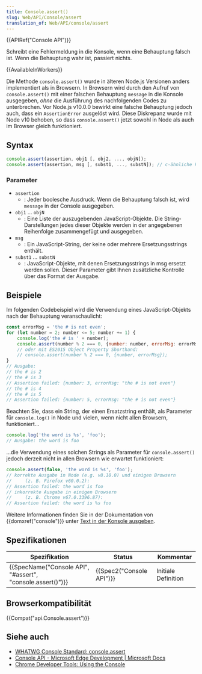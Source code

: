 ```yaml
---
title: Console.assert()
slug: Web/API/Console/assert
translation_of: Web/API/console/assert
---
```

{{APIRef("Console API")}}

Schreibt eine Fehlermeldung in die Konsole, wenn eine Behauptung falsch ist. Wenn die Behauptung wahr ist, passiert nichts.

{{AvailableInWorkers}}

Die Methode `console.assert()` wurde in älteren Node.js Versionen anders implementiert als in Browsern. In Browsern wird durch den Aufruf von `console.assert()` mit einer falschen Behauptung `message` in die Konsole ausgegeben, _ohne_ die Ausführung des nachfolgenden Codes zu unterbrechen. Vor Node.js v10.0.0 bewirkt eine falsche Behauptung jedoch auch, dass ein `AssertionError` ausgelöst wird. Diese Diskrepanz wurde mit Node v10 behoben, so dass `console.assert()` jetzt sowohl in Node als auch im Browser gleich funktioniert.

## Syntax

```js
console.assert(assertion, obj1 [, obj2, ..., objN]);
console.assert(assertion, msg [, subst1, ..., substN]); // c-ähnliche Formatierung
```

### Parameter

- `assertion`
  - : Jeder boolesche Ausdruck. Wenn die Behauptung falsch ist, wird `message` in der Console ausgegeben.
- `obj1` ... `objN`
  - : Eine Liste der auszugebenden JavaScript-Objekte. Die String-Darstellungen jedes dieser Objekte werden in der angegebenen Reihenfolge zusammengefügt und ausgegeben.
- `msg`
  - : Ein JavaScript-String, der keine oder mehrere Ersetzungsstrings enthält.
- `subst1` ... `substN`
  - : JavaScript-Objekte, mit denen Ersetzungsstrings in msg ersetzt werden sollen. Dieser Parameter gibt Ihnen zusätzliche Kontrolle über das Format der Ausgabe.

## Beispiele

Im folgenden Codebeispiel wird die Verwendung eines JavaScript-Objekts nach der Behauptung veranschaulicht:

```js
const errorMsg = 'the # is not even';
for (let number = 2; number <= 5; number += 1) {
    console.log('the # is ' + number);
    console.assert(number % 2 === 0, {number: number, errorMsg: errorMsg});
    // oder mit ES2015 Object Property Shorthand:
    // console.assert(number % 2 === 0, {number, errorMsg});
}
// Ausgabe:
// the # is 2
// the # is 3
// Assertion failed: {number: 3, errorMsg: "the # is not even"}
// the # is 4
// the # is 5
// Assertion failed: {number: 5, errorMsg: "the # is not even"}
```

Beachten Sie, dass ein String, der einen Ersatzstring enthält, als Parameter für `console.log()` in Node und vielen, wenn nicht allen Browsern, funktioniert...

```js
console.log('the word is %s', 'foo');
// Ausgabe: the word is foo
```

...die Verwendung eines solchen Strings als Parameter für `console.assert()` jedoch derzeit nicht in allen Browsern wie erwartet funktioniert:

```js
console.assert(false, 'the word is %s', 'foo');
// korrekte Ausgabe in Node (e.g. v8.10.0) und einigen Browsern
//     (z. B. Firefox v60.0.2):
// Assertion failed: the word is foo
// inkorrekte Ausgabe in einigen Browsern
//     (z. B. Chrome v67.0.3396.87):
// Assertion failed: the word is %s foo
```

Weitere Informationen finden Sie in der Dokumentation von {{domxref("console")}} unter [Text in der Konsole ausgeben](/de/docs/Web/API/console#Outputting_text_to_the_console).

## Spezifikationen

| Spezifikation                                                                | Status                           | Kommentar           |
| ---------------------------------------------------------------------------- | -------------------------------- | ------------------- |
| {{SpecName("Console API", "#assert", "console.assert()")}} | {{Spec2("Console API")}} | Initiale Definition |

## Browserkompatibilität

{{Compat("api.Console.assert")}}

## Siehe auch

- [WHATWG Console Standard: console.assert](https://console.spec.whatwg.org/#assert-condition-data)
- [Console API - Microsoft Edge Development | Microsoft Docs](https://docs.microsoft.com/de-de/microsoft-edge/devtools-guide/console/console-api)
- [Chrome Developer Tools: Using the Console](https://developers.google.com/web/tools/chrome-devtools/console/api#assert)
